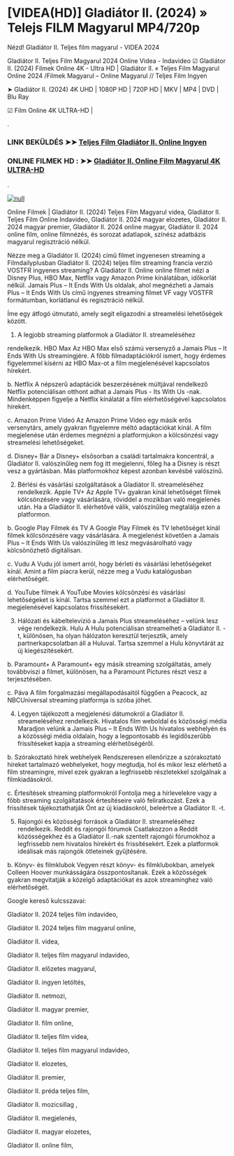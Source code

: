 # [VIDEA(HD)] Gladiátor II. (2024) » Telejs FILM Magyarul MP4/720p





Nézd! Gladiátor II. Teljes film magyarul - VIDEA 2024

Gladiátor II. Teljes Film Magyarul 2024 Online Videa - Indavideo ☑ Gladiátor II. (2024) Filmek Online 4K - Ultra HD | Gladiátor II. « Teljes Film Magyarul Online 2024 /Filmek Magyarul – Online Magyarul // Teljes Film Ingyen

➤ Gladiátor II. (2024) 4K UHD | 1080P HD | 720P HD | MKV | MP4 | DVD | Blu Ray

☑ Film Online 4K ULTRA-HD | 

.

### LINK BEKÜLDÉS ➤➤ [Teljes Film Gladiátor II. Online Ingyen](https://t.co/FSjnBJAFgW)

### ONLINE FILMEK HD : ➤➤ [Gladiátor II. Online Film Magyarul 4K ULTRA-HD](https://t.co/FSjnBJAFgW)

.

[![null](https://static.wixstatic.com/media/855a25_043b5abeb4ae4d35ac003198e7fe56ed~mv2.gif)](https://t.co/FSjnBJAFgW)

Online Filmek | Gladiátor II. (2024) Teljes Film Magyarul videa, Gladiátor II. Teljes Film Online Indavideo, Gladiátor II. 2024 magyar elozetes, Gladiátor II. 2024 magyar premier, Gladiátor II. 2024 online magyar, Gladiátor II. 2024 online film, online filmnézés, és sorozat adatlapok, színész adatbázis magyarul regisztráció nélkül.

Nézze meg a Gladiátor II. (2024) című filmet ingyenesen streaming a Filmdailyplusban Gladiátor II. (2024) teljes film streaming francia verzió VOSTFR ingyenes streaming? A Gladiátor II. Online online filmet nézi a Disney Plus, HBO Max, Netflix vagy Amazon Prime kínálatában, időkorlát nélkül. Jamais Plus – It Ends With Us oldalak, ahol megnézheti a Jamais Plus – It Ends With Us című ingyenes streaming filmet VF vagy VOSTFR formátumban, korlátlanul és regisztráció nélkül.

Íme egy átfogó útmutató, amely segít eligazodni a streamelési lehetőségek között.

1. A legjobb streaming platformok a Gladiátor II. streameléséhez

rendelkezik. HBO Max
Az HBO Max első számú versenyző a Jamais Plus – It Ends With Us streamingjére. A főbb filmadaptációkról ismert, hogy érdemes figyelemmel kísérni az HBO Max-ot a film megjelenésével kapcsolatos hírekért.

b. Netflix
A népszerű adaptációk beszerzésének múltjával rendelkező Netflix potenciálisan otthont adhat a Jamais Plus - Its With Us -nak. Mindenképpen figyelje a Netflix kínálatát a film elérhetőségével kapcsolatos hírekért.

c. Amazon Prime Videó
Az Amazon Prime Video egy másik erős versenytárs, amely gyakran figyelemre méltó adaptációkat kínál. A film megjelenése után érdemes megnézni a platformjukon a kölcsönzési vagy streamelési lehetőségeket.

d. Disney+
Bár a Disney+ elsősorban a családi tartalmakra koncentrál, a Gladiátor II. valószínűleg nem fog itt megjelenni, főleg ha a Disney is részt vesz a gyártásban. Más platformokhoz képest azonban kevésbé valószínű.

2. Bérlési és vásárlási szolgáltatások a Gladiátor II. streameléséhez
rendelkezik. Apple TV+
Az Apple TV+ gyakran kínál lehetőséget filmek kölcsönzésére vagy vásárlására, röviddel a mozikban való megjelenés után. Ha a Gladiátor II. elérhetővé válik, valószínűleg megtalálja ezen a platformon.

b. Google Play Filmek és TV
A Google Play Filmek és TV lehetőséget kínál filmek kölcsönzésére vagy vásárlására. A megjelenést követően a Jamais Plus – It Ends With Us valószínűleg itt lesz megvásárolható vagy kölcsönözhető digitálisan.

c. Vudu
A Vudu jól ismert arról, hogy bérleti és vásárlási lehetőségeket kínál. Amint a film piacra kerül, nézze meg a Vudu katalógusban elérhetőségét.

d. YouTube filmek
A YouTube Movies kölcsönzési és vásárlási lehetőségeket is kínál. Tartsa szemmel ezt a platformot a Gladiátor II. megjelenésével kapcsolatos frissítésekért.

3. Hálózati és kábeltelevízió a Jamais Plus streameléséhez – velünk lesz vége
rendelkezik. Hulu
A Hulu potenciálisan streamelheti a Gladiátor II. -t, különösen, ha olyan hálózaton keresztül terjesztik, amely partnerkapcsolatban áll a Huluval. Tartsa szemmel a Hulu könyvtárát az új kiegészítésekért.

b. Paramount+
A Paramount+ egy másik streaming szolgáltatás, amely továbbviszi a filmet, különösen, ha a Paramount Pictures részt vesz a terjesztésében.

c. Páva
A film forgalmazási megállapodásaitól függően a Peacock, az NBCUniversal streaming platformja is szóba jöhet.

4. Legyen tájékozott a megjelenési dátumokról a Gladiátor II. streameléséhez
rendelkezik. Hivatalos film weboldal és közösségi média
Maradjon velünk a Jamais Plus – It Ends With Us hivatalos webhelyén és a közösségi média oldalain, hogy a legpontosabb és legidőszerűbb frissítéseket kapja a streaming elérhetőségéről.

b. Szórakoztató hírek webhelyek
Rendszeresen ellenőrizze a szórakoztató híreket tartalmazó webhelyeket, hogy megtudja, hol és mikor lesz elérhető a film streamingre, mivel ezek gyakran a legfrissebb részletekkel szolgálnak a filmkiadásokról.

c. Értesítések streaming platformokról
Fontolja meg a hírlevelekre vagy a főbb streaming szolgáltatások értesítéseire való feliratkozást. Ezek a frissítések tájékoztathatják Önt az új kiadásokról, beleértve a Gladiátor II. -t.

5. Rajongói és közösségi források a Gladiátor II. streameléséhez
rendelkezik. Reddit és rajongói fórumok
Csatlakozzon a Reddit közösségekhez és a Gladiátor II.-nak szentelt rajongói fórumokhoz a legfrissebb nem hivatalos hírekért és frissítésekért. Ezek a platformok ideálisak más rajongók ötleteinek gyűjtésére.

b. Könyv- és filmklubok
Vegyen részt könyv- és filmklubokban, amelyek Colleen Hoover munkásságára összpontosítanak. Ezek a közösségek gyakran megvitatják a közelgő adaptációkat és azok streaminghez való elérhetőségét.


Google kereső kulcsszavai:

Gladiátor II. 2024 teljes film indavideo,

Gladiátor II. 2024 teljes film magyarul online,

Gladiátor II. videa,

Gladiátor II. teljes film magyarul indavideo,

Gladiátor II. előzetes magyarul,

Gladiátor II. ingyen letöltés,

Gladiátor II. netmozi,

Gladiátor II. magyar premier,

Gladiátor II. film online,

Gladiátor II. teljes film videa,

Gladiátor II. teljes film magyarul indavideo,

Gladiátor II. elozetes,

Gladiátor II. premier,

Gladiátor II. préda teljes film,

Gladiátor II. mozicsillag ,

Gladiátor II. megjelenés,

Gladiátor II. magyar elozetes,

Gladiátor II. online film,
